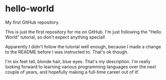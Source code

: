 # hello-world
My first GitHub repository.


This is just the first repository for me on GitHub. I'm just following the "Hello World" tutorial, so don't expect anything special!

Apparently I didn't follow the tutorial well enough, because I made a change to the README before I was instructed to. That's ok though.

I'm six feet tall, blonde hair, blue eyes. That's my description. I'm really looking forward to learning various programming languages over the next couple of years, and hopefully making a full-time career out of it!

